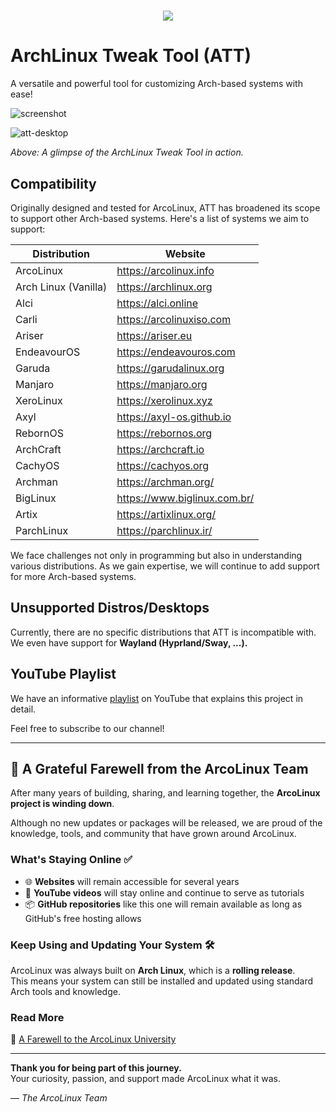 <h1 align="center">
 <img src="https://github.com/erikdubois/arcolinux-nemesis/blob/master/Personal/settings/arcolinux.png">
</h1>

# ArchLinux Tweak Tool (ATT)

A versatile and powerful tool for customizing Arch-based systems with ease!

![screenshot](https://user-images.githubusercontent.com/36679406/202098693-3a94fa43-7916-42ba-9c1c-a4c7ecaff306.png)

![att-desktop](https://user-images.githubusercontent.com/36679406/232183963-1a5e2bc8-c0e4-422a-94b9-7a0185be3eea.png)

*Above: A glimpse of the ArchLinux Tweak Tool in action.*

## Compatibility

Originally designed and tested for ArcoLinux, ATT has broadened its scope to support other Arch-based systems. Here's a list of systems we aim to support:

| Distribution          | Website                       |
|-----------------------|-------------------------------|
| ArcoLinux             | https://arcolinux.info        |
| Arch Linux (Vanilla)  | https://archlinux.org         |
| Alci                  | https://alci.online           |
| Carli                 | https://arcolinuxiso.com      |
| Ariser                | https://ariser.eu             |
| EndeavourOS           | https://endeavouros.com       |
| Garuda                | https://garudalinux.org       |
| Manjaro               | https://manjaro.org           |
| XeroLinux             | https://xerolinux.xyz         |
| Axyl                  | https://axyl-os.github.io     |
| RebornOS              | https://rebornos.org          |
| ArchCraft             | https://archcraft.io          |
| CachyOS               | https://cachyos.org           |
| Archman       		| https://archman.org/          |
| BigLinux      		| https://www.biglinux.com.br/  |
| Artix         		| https://artixlinux.org/       |
| ParchLinux       		| https://parchlinux.ir/        |

We face challenges not only in programming but also in understanding various distributions. As we gain expertise, we will continue to add support for more Arch-based systems.

## Unsupported Distros/Desktops

Currently, there are no specific distributions that ATT is incompatible with. We even have support for **Wayland (Hyprland/Sway, ...).**

## YouTube Playlist

We have an informative [playlist](https://www.youtube.com/playlist?list=PLlloYVGq5pS5nvFc_LYRE82Gh3XWA6rVH) on YouTube that explains this project in detail.

Feel free to subscribe to our channel!

---

## 💛 A Grateful Farewell from the ArcoLinux Team

After many years of building, sharing, and learning together, the **ArcoLinux project is winding down**.

Although no new updates or packages will be released, we are proud of the knowledge, tools, and community that have grown around ArcoLinux.

### What's Staying Online ✅

- 🌐 **Websites** will remain accessible for several years
- 🎥 **YouTube videos** will stay online and continue to serve as tutorials
- 📦 **GitHub repositories** like this one will remain available as long as GitHub's free hosting allows

### Keep Using and Updating Your System 🛠️

ArcoLinux was always built on **Arch Linux**, which is a **rolling release**.  
This means your system can still be installed and updated using standard Arch tools and knowledge.

### Read More

🔗 [A Farewell to the ArcoLinux University](https://www.arcolinux.info/a-farewell-to-the-arcolinux-university/)

---

**Thank you for being part of this journey.**  
Your curiosity, passion, and support made ArcoLinux what it was.

— *The ArcoLinux Team*
